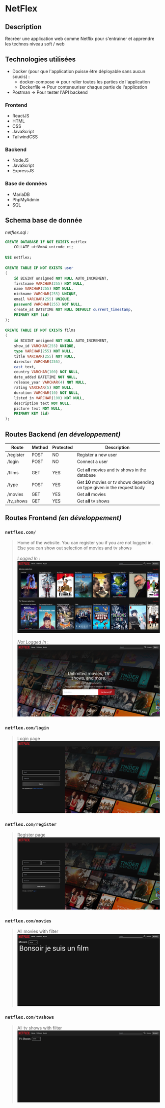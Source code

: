 # NetFlex

## Description
Recréer une application web comme Netflix pour s'entrainer et apprendre les technos niveau soft / web

## Technologies utilisées
- Docker (pour que l'application puisse être déployable sans aucun soucis) :
	- docker-compose => pour relier toutes les parties de l'application
	- Dockerfile => Pour conteneuriser chaque partie de l'application
- Postman => Pour tester l'API backend

### Frontend
- ReactJS
- HTML
- CSS
- JavaScript
- TailwindCSS

### Backend
- NodeJS
- JavaScript
- ExpressJS

### Base de données
- MariaDB
- PhpMyAdmin
- SQL

## Schema base de donnée
*netflex.sql :*
```sql
CREATE DATABASE IF NOT EXISTS netflex
    COLLATE utf8mb4_unicode_ci;

USE netflex;

CREATE TABLE IF NOT EXISTS user
(
    id BIGINT unsigned NOT NULL AUTO_INCREMENT,
    firstname VARCHAR(255) NOT NULL,
    name VARCHAR(255) NOT NULL,
    nickname VARCHAR(255) UNIQUE,
    email VARCHAR(255) UNIQUE,
    password VARCHAR(255) NOT NULL,
    create_at DATETIME NOT NULL DEFAULT current_timestamp,
    PRIMARY KEY (id)
);

CREATE TABLE IF NOT EXISTS films
(
    id BIGINT unsigned NOT NULL AUTO_INCREMENT,
    show_id VARCHAR(255) UNIQUE,
    type VARCHAR(255) NOT NULL,
    title VARCHAR(255) NOT NULL,
    director VARCHAR(255),
    cast text,
    country VARCHAR(100) NOT NULL,
    date_added DATETIME NOT NULL,
    release_year VARCHAR(4) NOT NULL,
    rating VARCHAR(5) NOT NULL,
    duration VARCHAR(10) NOT NULL,
    listed_in VARCHAR(100) NOT NULL,
    description text NOT NULL,
    picture text NOT NULL,
    PRIMARY KEY (id)
);
```

## Routes Backend *(en développement)*
|Route|Method|Protected|Description|
|-----|------|---------|-----------|
|/register|POST|NO|Register a new user|
|/login|POST|NO|Connect a user|
||||
|/films|GET|YES|Get **all** movies and tv shows in the database|
|/type|POST|YES|Get **10** movies or tv shows depending on type given in the request body|
|/movies|GET|YES|Get **all** movies|
|/tv_shows|GET|YES|Get **all** tv shows|

## Routes Frontend *(en développement)*
### **`` netflex.com/ ``**
> Home of the website. You can register you if you are not logged in. Else you can show out selection of movies and tv shows<br/><br/>
> *Logged In* :
![Home Logged In](assets/home_logged_in.png)<br/><br/>
*Not Logged In* :
![Home Not Logged In](assets/home_not_logged_in.png)


### **``netflex.com/login``**
> Login page
![Login](assets/login.png)

### **``netflex.com/register``**
> Register page
![Register](assets/register.png)

### **``netflex.com/movies``**
> All movies with filter
![Movies](assets/movies.png)

### **``netflex.com/tvshows``**
> All tv shows with filter
![](assets/tvshows.png)